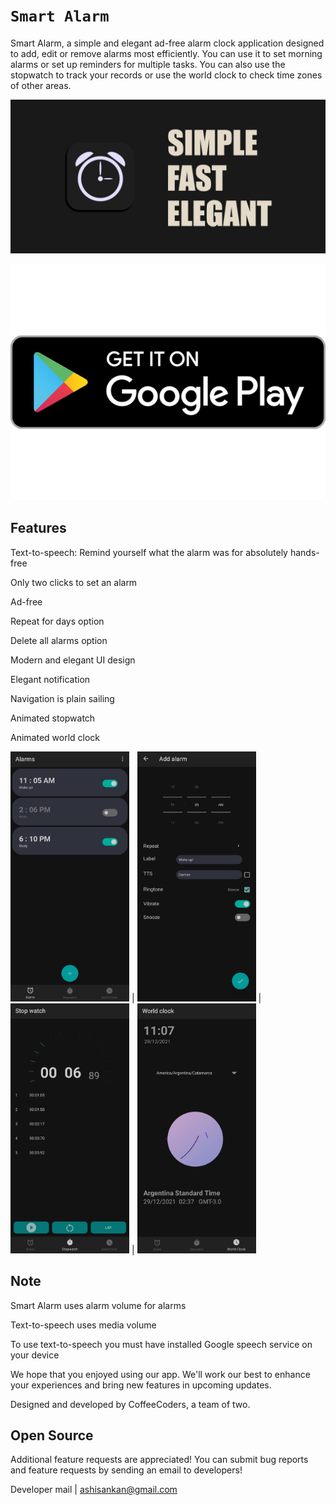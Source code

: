 # ```Smart Alarm```

Smart Alarm, a simple and elegant ad-free alarm clock application designed to add, edit or remove alarms most efficiently. You can use it to set morning alarms or set up reminders for multiple tasks. You can also use the stopwatch to track your records or use the world clock to check time zones of other areas.



![Feature Graphics](https://github.com/ashisbehera/Smart_Alarm/blob/master/images/Feature%20Graphics.jpg)

![Google Play](https://github.com/ashisbehera/Smart_Alarm/blob/master/images/google%20play.png)

## Features

Text-to-speech: Remind yourself what the alarm was for absolutely hands-free

Only two clicks to set an alarm

Ad-free

Repeat for days option

Delete all alarms option

Modern and elegant UI design

Elegant notification

Navigation is plain sailing

Animated stopwatch

Animated world clock



<img src=https://github.com/ashisbehera/Smart_Alarm/blob/master/images/alarm.jpg width="190" height="400"> | <img src=https://github.com/ashisbehera/Smart_Alarm/blob/master/images/add%20alarm.jpg width="190" height="400"> | <img src=https://github.com/ashisbehera/Smart_Alarm/blob/master/images/stopwatch.jpg width="190" height="400"> | <img src=https://github.com/ashisbehera/Smart_Alarm/blob/master/images/world%20clock.jpg width="190" height="400">

## Note

Smart Alarm uses alarm volume for alarms

Text-to-speech uses media volume

To use text-to-speech you must have installed Google speech service on your device

We hope that you enjoyed using our app. We'll work our best to enhance your experiences and bring new features in upcoming updates.

Designed and developed by CoffeeCoders, a team of two.

## Open Source

Additional feature requests are appreciated! You can submit bug reports and feature requests by sending an email to developers!

Developer mail | [ashisankan@gmail.com](mailto:ashisankan@gmail.com)
